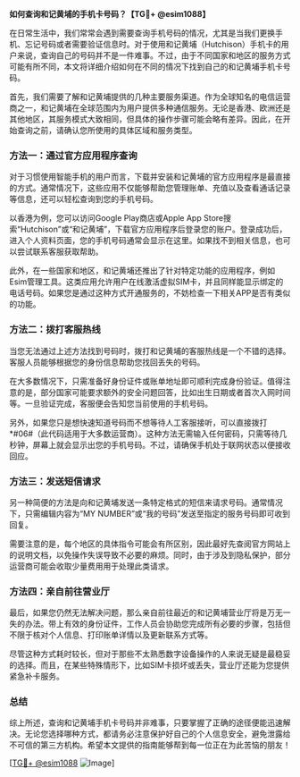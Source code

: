 **如何查询和记黄埔的手机卡号码？【TG💪+ @esim1088】**

在日常生活中，我们常常会遇到需要查询手机号码的情况，尤其是当我们更换手机、忘记号码或者需要验证信息时。对于使用和记黄埔（Hutchison）手机卡的用户来说，查询自己的号码并不是一件难事。不过，由于不同国家和地区的服务方式可能有所不同，本文将详细介绍如何在不同的情况下找到自己的和记黄埔手机卡号码。

首先，我们需要了解和记黄埔提供的几种主要服务渠道。作为全球知名的电信运营商之一，和记黄埔在全球范围内为用户提供多种通信服务。无论是香港、欧洲还是其他地区，其服务模式大致相同，但具体的操作步骤可能会略有差异。因此，在开始查询之前，请确认您所使用的具体区域和服务类型。

### 方法一：通过官方应用程序查询

对于习惯使用智能手机的用户而言，下载并安装和记黄埔的官方应用程序是最直接的方式。通常情况下，这些应用不仅能够帮助您管理账单、充值以及查看通话记录等信息，还可以轻松查询到您的手机号码。

以香港为例，您可以访问Google Play商店或Apple App Store搜索“Hutchison”或“和记黄埔”，下载官方应用程序后登录您的账户。登录成功后，进入个人资料页面，您的手机号码通常会显示在这里。如果找不到相关信息，也可以尝试联系客服获取帮助。

此外，在一些国家和地区，和记黄埔还推出了针对特定功能的应用程序，例如Esim管理工具。这类应用允许用户在线激活虚拟SIM卡，并且同样能显示绑定的电话号码。如果您是通过这种方式开通服务的，不妨检查一下相关APP是否有类似的功能。

### 方法二：拨打客服热线

当您无法通过上述方法找到号码时，拨打和记黄埔的客服热线是一个不错的选择。客服人员能够根据您的身份信息帮助您找回丢失的号码。

在大多数情况下，只需准备好身份证件或账单地址即可顺利完成身份验证。值得注意的是，部分国家可能要求额外的安全问题回答，比如出生日期或者首次入网时间等。一旦验证完成，客服便会告知您当前使用的手机号码。

另外，如果您只是想快速知道号码而不想等待人工客服接听，可以直接拨打*#06#（此代码适用于大多数运营商）。这种方法无需输入任何密码，只需等待几秒钟，屏幕上就会显示出您的手机号码。不过，请确保手机处于联网状态以便接收回应。

### 方法三：发送短信请求

另一种简便的方法是向和记黄埔发送一条特定格式的短信来请求号码。通常情况下，只需编辑内容为“MY NUMBER”或“我的号码”发送至指定的服务号码即可收到回复。

需要注意的是，每个地区的具体指令可能会有所区别，因此最好先查阅官方网站上的说明文档，以免操作失误导致不必要的麻烦。同时，由于涉及到隐私保护，部分运营商可能会收取少量费用用于处理此类请求。

### 方法四：亲自前往营业厅

最后，如果您仍然无法解决问题，那么亲自前往最近的和记黄埔营业厅将是万无一失的办法。带上有效的身份证件，工作人员会协助您完成所有必要的步骤，包括但不限于核对个人信息、打印账单详情以及更新联系方式等。

尽管这种方式耗时较长，但对于那些不太熟悉数字设备操作的人来说无疑是最稳妥的选择。而且，在某些特殊情形下，比如SIM卡损坏或丢失，营业厅还能为您提供紧急补卡服务。

### 总结

综上所述，查询和记黄埔手机卡号码并非难事，只要掌握了正确的途径便能迅速解决。无论您选择哪种方式，都请务必注意保护好自己的个人信息安全，避免泄露给不可信的第三方机构。希望本文提供的指南能够帮到每一位正在为此苦恼的朋友！

[[TG💪+ @esim1088](https://t.me/s/esim1088) ![Image](https://i.postimg.cc/4NQfJmqS/Snipaste-2025-05-13-00-14-12.png)]